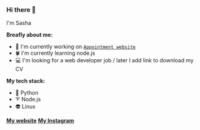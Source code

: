 ### Hi there 👋

I'm Sasha

**Breafly about me:**

- 🔭 I'm currently working on [`Appointment website`](https://github.com/Sasha-hk/Appointment-website "link to the repository")
- 🍀 I'm currently learning node.js
- 💻 I'm looking for a web developer job / later I add link to download my CV

**My tech stack:**

- 🐍 Python
- ➰ Node.js
- 👽 Linux

**[My website](https://petryk.me "Petryk Oleksandr's website")**
**[My Instagram](https://instagram.com/petryk_oleksandr "Petryk Oleksandr's Instagrm profile")**
